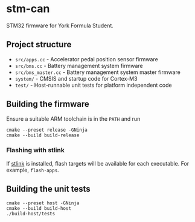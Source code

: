 # stm-can

STM32 firmware for York Formula Student.

## Project structure

* `src/apps.cc` - Accelerator pedal position sensor firmware
* `src/bms.cc` - Battery management system firmware
* `src/bms_master.cc` - Battery management system master firmware
* `system/` - CMSIS and startup code for Cortex-M3
* `test/` - Host-runnable unit tests for platform independent code

## Building the firmware

Ensure a suitable ARM toolchain is in the `PATH` and run

    cmake --preset release -GNinja
    cmake --build build-release
    
### Flashing with stlink

If [stlink](https://github.com/texane/stlink) is installed, flash targets will be available for each executable. For
example, `flash-apps`.

## Building the unit tests

    cmake --preset host -GNinja
    cmake --build build-host
    ./build-host/tests
